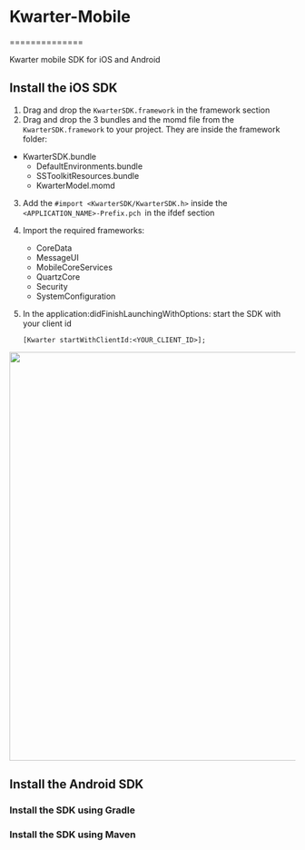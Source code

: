 # Kwarter-Mobile
==============

Kwarter mobile SDK for iOS and Android

## Install the iOS SDK

1. Drag and drop the `KwarterSDK.framework` in the framework section
2. Drag and drop the 3 bundles and the momd file from the `KwarterSDK.framework` to your project. They are inside the framework folder:
  - KwarterSDK.bundle
	- DefaultEnvironments.bundle
	- SSToolkitResources.bundle
	- KwarterModel.momd
3. Add the `#import <KwarterSDK/KwarterSDK.h>` inside the `<APPLICATION_NAME>-Prefix.pch `in the ifdef section
4. Import the required frameworks:
	- CoreData
	- MessageUI
	- MobileCoreServices
	- QuartzCore
	- Security
	- SystemConfiguration
5. In the application:didFinishLaunchingWithOptions: start the SDK with your client id

	`[Kwarter startWithClientId:<YOUR_CLIENT_ID>];`

<img width=720 src="https://raw.github.com/kwarter/Kwarter-Mobile/master/iOS/sdk/0.9.0/Install.png" />

## Install the Android SDK

### Install the SDK using Gradle

### Install the SDK using Maven
